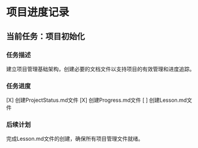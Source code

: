 # 项目进度记录

## 当前任务：项目初始化

### 任务描述
建立项目管理基础架构，创建必要的文档文件以支持项目的有效管理和进度追踪。

### 任务进度
[X] 创建ProjectStatus.md文件
[X] 创建Progress.md文件
[ ] 创建Lesson.md文件

### 后续计划
完成Lesson.md文件的创建，确保所有项目管理文件就绪。